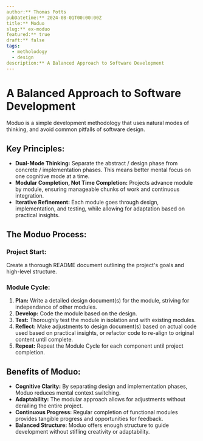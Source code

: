 ```yaml
---
author:** Thomas Potts
pubDatetime:** 2024-08-01T00:00:00Z
title:** Moduo
slug:** ex-moduo
featured:** true
draft:** false
tags:
  - metholodogy
  - design
description:** A Balanced Approach to Software Development
---
```


# A Balanced Approach to Software Development

Moduo is a simple development methodology that uses natural modes of thinking, and avoid common pitfalls of software design.

## Key Principles:

- **Dual-Mode Thinking:** Separate the abstract / design phase from concrete / implementation phases. This means better mental focus on one cognitive mode at a time.
- **Modular Completion, Not Time Completion:** Projects advance module by module, ensuring manageable chunks of work and continuous integration.
- **Iterative Refinement:** Each module goes through design, implementation, and testing, while allowing for adaptation based on practical insights.

## The Moduo Process:

### Project Start:

Create a thorough README document outlining the project's goals and high-level structure.

### Module Cycle:

1. **Plan:** Write a detailed design document(s) for the module, striving for independance of other modules.
2. **Develop:** Code the module based on the design.
3. **Test:** Thoroughly test the module in isolation and with existing modules.
4. **Reflect:** Make adjustments to design document(s) based on actual code used based on practical insights, or refactor code to re-align to original content until complete.
5. **Repeat:** Repeat the Module Cycle for each component until project completion.

## Benefits of Moduo:

- **Cognitive Clarity:** By separating design and implementation phases, Moduo reduces mental context switching.
- **Adaptability:** The modular approach allows for adjustments without derailing the entire project.
- **Continuous Progress:** Regular completion of functional modules provides tangible progress and opportunities for feedback.
- **Balanced Structure:** Moduo offers enough structure to guide development without stifling creativity or adaptability.
